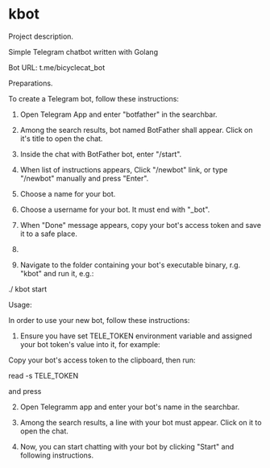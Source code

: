 # kbot

Project description.

Simple Telegram chatbot written with Golang


Bot URL: t.me/bicyclecat_bot


Preparations.

To create a Telegram bot, follow these instructions:

1. Open Telegram App and enter "botfather" in the searchbar.
2. Among the search results, bot named BotFather shall appear. Click on it's title to open the chat.
3. Inside the chat with BotFather bot, enter "/start".
4. When list of instructions appears, Click "/newbot" link, or type "/newbot" manually and press "Enter".
5. Choose a name for your bot.
6. Choose a username for your bot. It must end with "_bot".
7. When "Done" message appears, copy your bot's access token and save it to a safe place.
8. 

9. Navigate to the folder containing your bot's executable binary, r.g. "kbot" and run it, e.g.:

./ kbot start


Usage:

In order to use your new bot, follow these instructions:

1. Ensure you have set TELE_TOKEN environment variable and assigned your bot token's value into it, for example:

Copy your bot's access token to the clipboard, then run:

read -s TELE_TOKEN

and press <Ctrl-V><Enter>

2. Open Telegramm app and enter your bot's name in the searchbar.

3. Among the search results, a line with your bot must appear. Click on it to open the chat.

4. Now, you can start chatting with your bot by clicking "Start" and following instructions.

